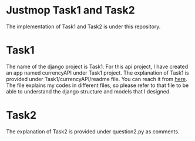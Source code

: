 
# Justmop Task1 and Task2
The implementation of Task1 and Task2 is under this repository.

# Task1
The name of the django project is Task1. For this api project, I have created an app named currencyAPI under Task1 project.
The explanation of Task1 is provided under Task1/currencyAPI/readme file. You can reach it from [here](https://github.com/ertugrul0/justmop/blob/master/task1/currencyAPI/readme).
The file explains my codes in different files, so please refer to that file to be able to understand the django structure and models that I designed.

# Task2
The explanation of Task2 is provided under question2.py as comments.
